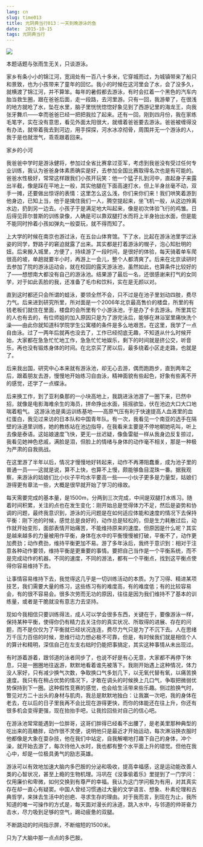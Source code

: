 ```yaml
---
lang: cn
slug: time013
title: 光阴典当行013：一天到晚游泳的鱼
date:  2015-10-15
tags: 光阴典当行
---
```

<!-- more -->
![](/uploads/time013.jpg)

本题话题与张雨生无关，只谈游泳。

家乡有条小小的锦江河，宽阔处有一百八十多米，它穿城而过，为城镇带来了船只和景致，也为小孩带来了童年的回忆。我小的时候在这河里会了水，会了没多久，就横渡了锦江河，并不算笨。每年的暑假都去游泳，有时会扛着一个黑色的汽车内胎当救生圈，跟在爸爸后面，走一段路，去河里游。只有一回，我游晕了，在很浅的地方就呛了水，坠在水里，脑子里恍恍惚惚好象见到了西游记里的海龙王，向我张牙舞爪——幸而爸爸已经一把把我拉了起来。还有一回，刚到四月份，我在家练毛笔字，实在没有意思，看见外面太阳很大，就缠着爸爸要去游泳。爸爸被缠得没有办法，就带着我去到河边，用手探探，河水冰凉彻骨，周围并无一个游泳的人，我于是也就泄气，乖乖跟着回来。


家乡的小河

我爸爸中学时是游泳健将，参加过全省比赛拿过亚军，考虑到我爸没有受过任何专业训练，我认为爸爸身体素质确实是好，去参加全国比赛取得名次也是有可能的。 爸爸水性极好，常常这样跟我们小孩开玩笑：他一个猛子扎到河中，直起身子来露出半截，像是踩在平地上一般，其实他腿在下面高速打水，但上半身丝毫不动，双手一摊，还要做出惊讶的表情：这里怎么这么浅，你们来你们来！我们哄笑着游到他身边，已知上当，他于是擒住我们一人，腾空提起来，坐飞机一般，从这边拎离水边，扔到另一边去。小孩子于是满足地大叫起来，像是初次体验飞行的鸡雏。日后得见菲尔普斯的训练录像，人确是可以靠双腿打水而将上半身抬出水面，但是能不能同时拎着小孩如弹丸一般耍玩，就不得而知了。

上大学的时候在南京也游过泳，在五台山体育馆。下了水，比起在游泳池里学过泳姿的同学，野路子的窘迫就露了出来。其实都是打着游泳的幌子，泡心知肚明的妞。后来搬入城里，方便了，持续游了一段时间，是很好的体验，每天骑着单车爬很高的坡，单趟就要半小时，再游上一会儿，整个人都清爽了。后来在北京读研时去参加了院的游泳运动会，就在校园的露天游泳池，虽然如此，也算条件比较好的了——想想南大都没有自己的游泳池。结果游了最后一名，还很感谢来打气的女同学，对于如此丢脸的我，还准备了毛巾和饮料，实在是无颜以对。

直到这时都还只会所谓的蛙泳，要领全然不会，只不过是在池子里划动四肢，费尽力气。后来进到研究所里，所对面是一个2006年北京最高售价的楼盘，所里的有钱老板们就住在里面，楼盘的会所里有个小游泳池，于是办了卡去游泳。所里其它的人也有去的，有位师姐的加入原因只是为了游完泳后，能够在淋浴室里痛快洗个澡——由此你就知道科学院学生公寓楼的条件是多么地艰苦。在这里，我学了一点自由泳。过了一两年后就再也没去了，工作已经彻底无趣，不知道从什么时候开始，大家都在急急忙忙地工作，急急忙忙地娱乐，剩下的时间就是挤公交，听音乐，再也没有锻炼身体的时间。在北京买了房以后，最多绕着小区走走路，也就是了。

后来我出国，研究中心本来就有游泳池，却无心去游，偶而跑跑步，直到两年之后，跟着朋友去游，慢慢地开始练习自由泳，精神面貌有些起色，好象有些离不开的感觉，还学了一点蝶泳。

后来换工作，到了亚利桑那的一小块高地上，我跳进泳池游了一圈下来，已然中招，就像是电影海难余生的海员，拼命挣出水面，摇摇欲坠，伏在池边大口大口地喘着粗气。 这游泳池是奥运训练基地——高原气压有利于快速提高人血液里的血红蛋白，我见过来访的日本队和中国青年队。有一次，我看见一个南亚的选手在隔壁的泳道里训练，她的教练站在池边指导，在我看来主要是不停地朝她吼叫，听上去像是泰语。这姑娘速度飞快，更无一丝迟疑，像鱼雷艇一样从我身边反复掠过，我看见她神色悲戚，满脸是泪，但脸上的情绪与身体的动作毫不相关，那是一种极为严肃的自我挑战。

在这里游了半年以后，情况才慢慢地好转起来，动作不再滞阻蠢重，成为池子里的普通一员——这就是说，算不上快，也算不上慢，颇能够鱼目混珠一番。据我观察，来游泳的姑娘们比小伙子平均水平要高一些——小伙子更多是力量型，姑娘们游得更有章法一些，大概是很早就开始了学习的缘故。

每天需要完成的基本量，是1500m，分两到三次完成，中间是双腿打水练习。随着时间积累，关注的点也在发生变化：刚开始总是觉得体力不足，然后是姿势和协调的问题，最终我意识到，游泳的元问题是在如何适应体能和速度的情况下去保持平衡：刚下池的时候，感觉总是良好的，动作总是轻松的，但是生力耗散过后，动作就开始变形，面部表情开始痛苦，不能维持原来的速度。但原因是什么呢？其实是越来越多的力量被用作平衡，身体在水中的平衡慢慢被打破，平衡不了，动作更加费劲；动作费劲，维持平衡更加不易。游了多年泳后，我终于意识到：相对于注意各种动作要领，维持平衡是更重要的事情。要把自己当作是一个平衡系统，而不是完成动作的机器。不同的速度，不同的游法，都有一个平衡点，找到这平衡点使得你容易维持下去。

让事情容易维持下去，我觉得这几乎是一切训练活动的本质。为了习得、精进某项技艺，我们需要大量的练习，这些练习有的难度高，有的难度低；有的比较容易会，有的很不容易会。很多次劳而无功的原因，往往是因为我们维持不了基本的训练量，或者是干脆就没有意志力去坚持。

现如今我相信只要训练得法，成人可以学会很多东西，关键在于，要像游泳一样，保持某种平衡，使得你仍有精力去关注你的真实状况、所取得的进展、存在的问题，而不是仅仅为了平衡就已经状况连连，费尽力气只是为了不沉下去。人在思绪万千压力百倍的时候，思维行动力想必极不可靠，但是，有时候我们就是相信个人的算计和精明，深信自己在左支右绌时仍能把事搞定，其实这种事情从未出现过。

有时游着游着，跟邻道的泳者同步了，也说不好是有心无意，大家都不再停下休息，只是一圈圈地往返游，默默地看着谁先被落下。我刚开始遇上这种情况，体力没人家好，只有减少换气次数，争取换口气多划几下，以无氧代替有氧，以痛苦换速度。我只有在稍占优势的情况下，才敢在调头的时候换上几口气，争取把微弱优势保持到下一圈。这种假性竞赛的感觉，也会给生活带来些乐趣。侧过脸换气时，瞥见对方二十出头的身材与肌肉，我总是默默地独白：让我赢一次吧，我的身体在老去，在以后的日子里我再不会比现在游得更快，而你的体能还在往上升，你还有很多机会变得更强，现在抬抬手吧，让我捡回些对自己的信心吧。

在游泳池常常能遇到一位胖哥，这哥们胖得已经看不出腰了，是老美里那种典型的吃出来的高糖胖，动作很不灵便，说明他只是最近才开始运动，每次淋浴换衣服时他都像是大象在耍杂技，他在我们中站定，自我解嘲地打趣下自己的身体，冲个澡，就开始去游了，每次待他入水时，我也都有整个水平面上升的错觉。但他在我心中，却是一位极具勇气的励志英雄。

游泳可以有效地加速大脑内多巴胺的分泌和吸收，提高幸福感，这是运动能改善人类的心智状况，甚至上瘾的生物机理。冯巩在《没事偷着乐》里提到了一门学问：仅用廉价和卑微，如何交换到有尊严的幸福。我认为这门学问极为有用，对其真实存在却一直心有疑窦。中国人曾经习惯通过大量的文学语言、想象、朴素伦理和古典哲学，来抹去生活中的创疤、寻求生存的理由。对于我而言，到现在为止，我所知道的唯一可操作的方式是，每天面对漫长的泳道，跳入水中，与邻道的帅哥奋力击水，尽力吸到足够的空气，踢动疲惫的双腿。

不断跳动的时间指示屏，不断缩短的1500米。

只为了大脑中那一点点的多巴胺。